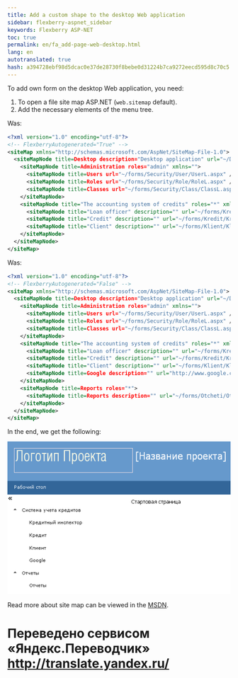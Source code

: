 ```yaml
--- 
title: Add a custom shape to the desktop Web application 
sidebar: flexberry-aspnet_sidebar 
keywords: Flexberry ASP-NET 
toc: true 
permalink: en/fa_add-page-web-desktop.html 
lang: en 
autotranslated: true 
hash: a394728ebf98d5dcac0e37de28730f8bebe0d31224b7ca9272eecd595d8c70c5 
--- 
```


To add own form on the desktop Web application, you need: 

1. To open a file site map ASP.NET (`web.sitemap` default). 
2. Add the necessary elements of the menu tree. 

Was: 

```xml
<?xml version="1.0" encoding="utf-8"?>
<!-- FlexberryAutogenerated="True" -->
<siteMap xmlns="http://schemas.microsoft.com/AspNet/SiteMap-File-1.0">
  <siteMapNode title=Desktop description="Desktop application" url="~/Default.aspx" roles="*">
    <siteMapNode title=Administration roles="admin" xmlns="">
      <siteMapNode title=Users url="~/forms/Security/User/UserL.aspx" />
      <siteMapNode title=Roles url="~/forms/Security/Role/RoleL.aspx" />
      <siteMapNode title=Classes url="~/forms/Security/Class/ClassL.aspx" />
    </siteMapNode>
    <siteMapNode title="The accounting system of credits" roles="*" xmlns="">
      <siteMapNode title="Loan officer" description="" url="~/forms/KreditnyjInspektor/KreditnyjInspektorL.aspx" />
      <siteMapNode title="Credit" description="" url="~/forms/Kredit/KreditL.aspx" />
      <siteMapNode title="Client" description="" url="~/forms/Klient/KlientL.aspx" />
    </siteMapNode>
  </siteMapNode>
</siteMap>
``` 

Was: 

```xml
<?xml version="1.0" encoding="utf-8"?>
<!-- FlexberryAutogenerated="False" -->
<siteMap xmlns="http://schemas.microsoft.com/AspNet/SiteMap-File-1.0">
  <siteMapNode title=Desktop description="Desktop application" url="~/Default.aspx" roles="*">
    <siteMapNode title=Administration roles="admin" xmlns="">
      <siteMapNode title=Users url="~/forms/Security/User/UserL.aspx" />
      <siteMapNode title=Roles url="~/forms/Security/Role/RoleL.aspx" />
      <siteMapNode title=Classes url="~/forms/Security/Class/ClassL.aspx" />
    </siteMapNode>
    <siteMapNode title="The accounting system of credits" roles="*" xmlns="">
      <siteMapNode title="Loan officer" description="" url="~/forms/KreditnyjInspektor/KreditnyjInspektorL.aspx" />
      <siteMapNode title="Credit" description="" url="~/forms/Kredit/KreditL.aspx" />
      <siteMapNode title="Client" description="" url="~/forms/Klient/KlientL.aspx" />
      <siteMapNode title=Google description="" url="http://www.google.com" roles="*" />
    </siteMapNode>
    <siteMapNode title=Reports roles="*">
      <siteMapNode title=Reports description="" url="~/forms/Otcheti/Otcheti.aspx" />
    </siteMapNode>
  </siteMapNode>
</siteMap>
``` 

In the end, we get the following: 

![](/images/pages/products/flexberry-aspnet/web-desktop-plus.png) 

Read more about site map can be viewed in the [MSDN](http://msdn.microsoft.com/ru-ru/library/yy2ykkab(v=vs.100).aspx). 



 # Переведено сервисом «Яндекс.Переводчик» http://translate.yandex.ru/